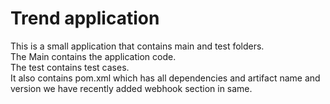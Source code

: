 # Trend application

This is a small application that contains main and test folders.  
The Main contains the application code.  
The test contains test cases.  
It also contains pom.xml which has all dependencies and artifact name and version
we have recently added webhook section in same.

